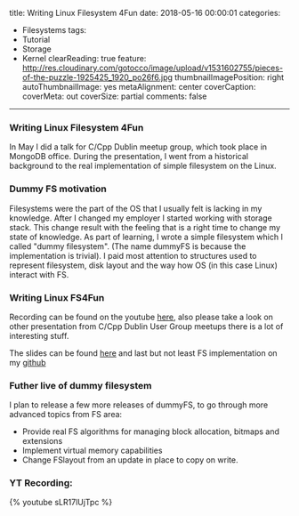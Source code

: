 title: Writing Linux Filesystem 4Fun
date: 2018-05-16 00:00:01
categories:
- Filesystems
tags:
- Tutorial
- Storage
- Kernel
clearReading: true
feature: http://res.cloudinary.com/gotocco/image/upload/v1531602755/pieces-of-the-puzzle-1925425_1920_po26f6.jpg
thumbnailImagePosition: right
autoThumbnailImage: yes
metaAlignment: center
coverCaption:
coverMeta: out
coverSize: partial
comments: false
---
### Writing Linux Filesystem 4Fun
In May I did a talk for C/Cpp Dublin meetup group, which took place in MongoDB office.
During the presentation, I went from a historical background to the real implementation of simple filesystem on the Linux.

<!-- more -->
### Dummy FS motivation
Filesystems were the part of the OS that I usually felt is lacking in my knowledge. After I changed my employer I started working with storage stack. This change result with the feeling that is a right time to change my state of knowledge. 
As part of learning, I wrote a simple filesystem which I called "dummy filesystem". (The name dummyFS is because the implementation is trivial). I paid most attention to structures used to represent filesystem, disk layout and the way how OS (in this case Linux) interact with FS. 

### Writing Linux FS4Fun

Recording can be found on the youtube [here](https://www.youtube.com/watch?v=sLR17lUjTpc), also please take a look on other presentation from C/Cpp Dublin User Group meetups there is a lot of interesting stuff.

The slides can be found [here](http://res.cloudinary.com/gotocco/image/upload/v1529615737/WritingFS4Fun_tnwis2.pdf) and last but not least FS implementation on my [github](https://github.com/gotoco/dummyfs)

### Futher live of dummy filesystem

I plan to release a few more releases of dummyFS, to go through more advanced topics from FS area:
- Provide real FS algorithms for managing block allocation, bitmaps and extensions
- Implement virtual memory capabilities
- Change FSlayout from an update in place to copy on write.

### YT Recording:
{% youtube sLR17lUjTpc %}

